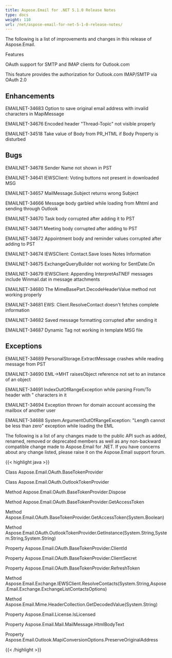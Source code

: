 ```yaml
---
title: Aspose.Email for .NET 5.1.0 Release Notes
type: docs
weight: 110
url: /net/aspose-email-for-net-5-1-0-release-notes/
---
```


The following is a list of improvements and changes in this release of Aspose.Email.

Features

OAuth support for SMTP and IMAP clients for Outlook.com

This feature provides the authorization for Outlook.com IMAP/SMTP via OAuth 2.0

## **Enhancements**
EMAILNET-34683 Option to save original email address with invalid characters in MapiMessage

EMAILNET-34676 Encoded header "Thread-Topic" not visible properly

EMAILNET-34518 Take value of Body from PR_HTML if Body Property is disturbed
## **Bugs**
EMAILNET-34678 Sender Name not shown in PST

EMAILNET-34641 IEWSClient: Voting buttons not present in downloaded MSG

EMAILNET-34657 MailMessage.Subject returns wrong Subject

EMAILNET-34666 Message body garbled while loading from Mhtml and sending through Outlook

EMAILNET-34670 Task body corrupted after adding it to PST

EMAILNET-34671 Meeting body corrupted after adding to PST

EMAILNET-34672 Appointment body and reminder values corrupted after adding to PST

EMAILNET-34674 IEWSClient: Contact.Save loses Notes Information

EMAILNET-34675 ExchangeQueryBuilder not working for SentDate.On

EMAILNET-34679 IEWSClient: Appending InterpretAsTNEF messages include Winmail.dat in message attachments

EMAILNET-34680 The MimeBasePart.DecodeHeaderValue method not working properly

EMAILNET-34681 EWS: Client.ResolveContact doesn't fetches complete information

EMAILNET-34682 Saved message formatting corrupted after sending it

EMAILNET-34687 Dynamic Tag not working in template MSG file
## **Exceptions**
EMAILNET-34689 PersonalStorage.ExtractMessage crashes while reading message from PST

EMAILNET-34690 EML->MHT raisesObject reference not set to an instance of an object

EMAILNET-34691 IndexOutOfRangeException while parsing From/To header with \" characters in it

EMAILNET-34694 Exception thrown for domain account accessing the mailbox of another user

EMAILNET-34688 System.ArgumentOutOfRangeException: "Length cannot be less than zero" exception while loading the EML

The following is a list of any changes made to the public API such as added, renamed, removed or deprecated members as well as any non-backward compatible change made to Aspose.Email for .NET. If you have concerns about any change listed, please raise it on the Aspose.Email support forum.

{{< highlight java >}}

 Class Aspose.Email.OAuth.BaseTokenProvider

Class Aspose.Email.OAuth.OutlookTokenProvider

Method Aspose.Email.OAuth.BaseTokenProvider.Dispose

Method Aspose.Email.OAuth.BaseTokenProvider.GetAccessToken

Method Aspose.Email.OAuth.BaseTokenProvider.GetAccessToken(System.Boolean)

Method Aspose.Email.OAuth.OutlookTokenProvider.GetInstance(System.String,System.String,System.String)

Property Aspose.Email.OAuth.BaseTokenProvider.ClientId

Property Aspose.Email.OAuth.BaseTokenProvider.ClientSecret

Property Aspose.Email.OAuth.BaseTokenProvider.RefreshToken

Method Aspose.Email.Exchange.IEWSClient.ResolveContacts(System.String,Aspose.Email.Exchange.ExchangeListContactsOptions)

Method Aspose.Email.Mime.HeaderCollection.GetDecodedValue(System.String)

Property Aspose.Email.License.IsLicensed

Property Aspose.Email.Mail.MailMessage.HtmlBodyText

Property Aspose.Email.Outlook.MapiConversionOptions.PreserveOriginalAddress

{{< /highlight >}}
